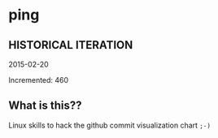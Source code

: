 # ping

## HISTORICAL ITERATION
2015-02-20

Incremented: 460

## What is this?? 
Linux skills to hack the github commit visualization chart `;-)`

